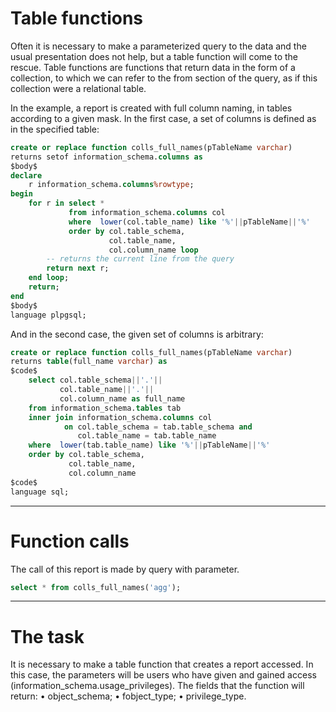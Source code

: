 ﻿# Table functions

Often it is necessary to make a parameterized query to the data and the usual presentation does not help, but a table function will come to the rescue.
Table functions are functions that return data in the form of a collection, to which we can refer to the from section of the query, as if this collection were a relational table.

In the example, a report is created with full column naming, in tables according to a given mask.
In the first case, a set of columns is defined as in the specified table:
```sql
create or replace function colls_full_names(pTableName varchar)
returns setof information_schema.columns as
$body$
declare
    r information_schema.columns%rowtype;
begin
    for r in select *
             from information_schema.columns col
             where  lower(col.table_name) like '%'||pTableName||'%'
             order by col.table_schema,
                      col.table_name,
                      col.column_name loop
        -- returns the current line from the query
        return next r;
    end loop;
    return;
end
$body$
language plpgsql;
```

And in the second case, the given set of columns is arbitrary:
```sql
create or replace function colls_full_names(pTableName varchar)
returns table(full_name varchar) as
$code$
    select col.table_schema||'.'||
           col.table_name||'.'||
           col.column_name as full_name
    from information_schema.tables tab
    inner join information_schema.columns col
            on col.table_schema = tab.table_schema and
               col.table_name = tab.table_name
    where  lower(tab.table_name) like '%'||pTableName||'%'
    order by col.table_schema,
             col.table_name,
             col.column_name
$code$
language sql;
```

***
Function calls
====

The call of this report is made by query with parameter.
```sql
select * from colls_full_names('agg');
```

***
The task
====

It is necessary to make a table function that creates a report accessed. In this case, the parameters will be users who have given and gained access (information_schema.usage_privileges). The fields that the function will return:
• object_schema;
• fobject_type;
• privilege_type.